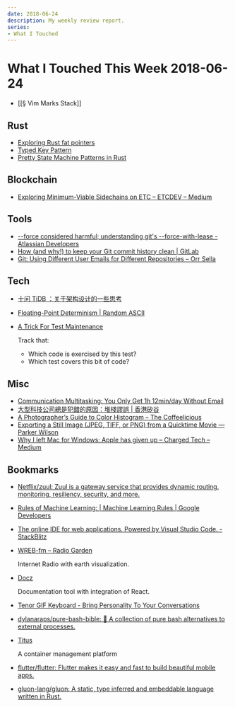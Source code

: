 ```yaml
---
date: 2018-06-24
description: My weekly review report.
series:
- What I Touched
---
```


# What I Touched This Week 2018-06-24


* [[§ Vim Marks Stack]]

<!--more-->

## Rust

* [Exploring Rust fat pointers](https://iandouglasscott.com/2018/05/28/exploring-rust-fat-pointers/)
* [Typed Key Pattern](https://matklad.github.io/2018/05/24/typed-key-pattern.html)
* [Pretty State Machine Patterns in Rust](https://hoverbear.org/2016/10/12/rust-state-machine-pattern/)


## Blockchain

* [Exploring Minimum-Viable Sidechains on ETC – ETCDEV – Medium](https://medium.com/etcdev/exploring-minimum-viable-sidechains-on-etc-3f4b06246aaf#---165-292)

## Tools

* [--force considered harmful; understanding git's --force-with-lease - Atlassian Developers](https://developer.atlassian.com/blog/2015/04/force-with-lease/)
* [How (and why!) to keep your Git commit history clean | GitLab](https://about.gitlab.com/2018/06/07/keeping-git-commit-history-clean/)
* [Git: Using Different User Emails for Different Repositories – Orr Sella](https://orrsella.com/2013/08/10/git-using-different-user-emails-for-different-repositories/)

## Tech

* [十问 TiDB ：关于架构设计的一些思考](https://mp.weixin.qq.com/s/m2_Mf0-x_KpPHbnOawyy2A)
* [Floating-Point Determinism | Random ASCII](https://randomascii.wordpress.com/2013/07/16/floating-point-determinism/)
* [A Trick For Test Maintenance](https://matklad.github.io//2018/06/18/a-trick-for-test-maintenance.html)

    Track that:

    - Which code is exercised by this test?
    - Which test covers this bit of code?

## Misc

* [Communication Multitasking: You Only Get 1h 12min/day Without Email](https://blog.rescuetime.com/communication-multitasking/)
* [大型科技公司總是犯錯的原因：堆棧謬誤 | 香港矽谷](https://www.hksilicon.com/articles/1005351)
* [A Photographer’s Guide to Color Histogram – The Coffeelicious](https://thecoffeelicious.com/a-photographers-guide-to-color-histogram-e31a5d92efb2?source=ifttt--------------1&gi=befd021455c3)
* [Exporting a Still Image (JPEG, TIFF, or PNG) from a Quicktime Movie — Parker Wilson](http://parkerwilson.com/blog/2012/07/28/exporting-a-still-image-from-a-quicktime-movie)
* [Why I left Mac for Windows: Apple has given up – Charged Tech – Medium](https://medium.com/charged-tech/why-i-left-mac-for-windows-apple-has-given-up-b48c0eaac64)

## Bookmarks

* [Netflix/zuul: Zuul is a gateway service that provides dynamic routing, monitoring, resiliency, security, and more.](https://github.com/Netflix/zuul)
* [Rules of Machine Learning: | Machine Learning Rules | Google Developers](https://developers.google.com/machine-learning/rules-of-ml/)
* [The online IDE for web applications. Powered by Visual Studio Code. - StackBlitz](https://stackblitz.com/)
* [WREB-fm – Radio Garden](http://radio.garden/live/greencastle-in/wreb-fm/)

    Internet Radio with earth visualization.

* [Docz](https://www.docz.site/)

    Documentation tool with integration of React.

* [Tenor GIF Keyboard - Bring Personality To Your Conversations](https://tenor.com/)
* [dylanaraps/pure-bash-bible: 📖 A collection of pure bash alternatives to external processes.](https://github.com/dylanaraps/pure-bash-bible)
* [Titus](https://netflix.github.io/titus/)

    A container management platform

* [flutter/flutter: Flutter makes it easy and fast to build beautiful mobile apps.](https://github.com/flutter/flutter)
* [gluon-lang/gluon: A static, type inferred and embeddable language written in Rust.](https://github.com/gluon-lang/gluon)
